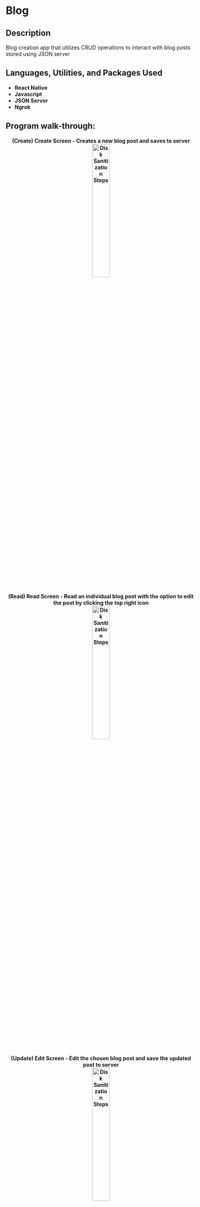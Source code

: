 # Blog
<h2>Description</h2>
Blog creation app that utilizes CRUD operations to interact with blog posts stored using JSON server
<br />


<h2>Languages, Utilities, and Packages Used</h2>

- <b>React Native</b> 
- <b>Javascript<b/>
- JSON Server
- Ngrok


<h2>Program walk-through:</h2>
  
 <p align="center">
(Create) Create Screen - Creates a new blog post and saves to server<br/>
<img src="https://i.imgur.com/1KfLDAm.png" height="30%" width="30%" alt="Disk Sanitization Steps"/>

<p align="center">
(Read) Read Screen - Read an individual blog post with the option to edit the post by clicking the top right icon<br/>
<img src="https://i.imgur.com/Hl6qPUZ.png" height="30%" width="30%" alt="Disk Sanitization Steps"/>
  
<p align="center">
(Update) Edit Screen - Edit the chosen blog post and save the updated post to server <br/>
<img src="https://i.imgur.com/YbbvUWR.png" height="30%" width="30%" alt="Disk Sanitization Steps"/>
    
<p align="center">
(Delete) Blog Home Screen - Displays all saved blog posts with the option to delete an individual post by clicking the trash icon <br/>
<img src="https://i.imgur.com/ZsKeD45.png" height="30%" width="30%" alt="Disk Sanitization Steps"/>

<br />

